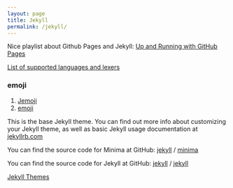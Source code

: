 ```yaml
---
layout: page
title: Jekyll
permalink: /jekyll/
---
```


Nice playlist about Github Pages and Jekyll:
[Up and Running with GitHub Pages](https://www.youtube.com/watch?v=EvYs1idcGnM&list=PLWzwUIYZpnJuT0sH4BN56P5oWTdHJiTNq&index=1)

[List of supported languages and lexers](https://github.com/rouge-ruby/rouge/wiki/List-of-supported-languages-and-lexers)

### emoji
  1. [Jemoji](https://github.com/jekyll/jemoji)
  2. [emoji](https://github.com/ikatyang/emoji-cheat-sheet/blob/master/README.md)

This is the base Jekyll theme. You can find out more info about customizing your Jekyll theme, as well as basic Jekyll usage documentation at [jekyllrb.com](https://jekyllrb.com/)

You can find the source code for Minima at GitHub:
[jekyll][jekyll-organization] /
[minima](https://github.com/jekyll/minima)

You can find the source code for Jekyll at GitHub:
[jekyll][jekyll-organization] /
[jekyll](https://github.com/jekyll/jekyll)


[jekyll-organization]: https://github.com/jekyll

[Jekyll Themes](https://jekyllrb.com/docs/themes/)
